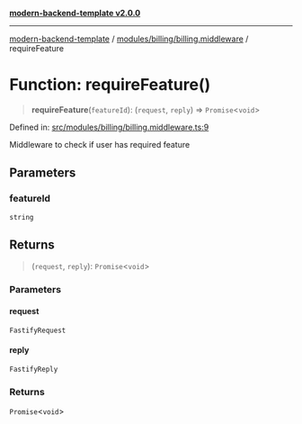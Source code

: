 [**modern-backend-template v2.0.0**](../../../../README.md)

***

[modern-backend-template](../../../../modules.md) / [modules/billing/billing.middleware](../README.md) / requireFeature

# Function: requireFeature()

> **requireFeature**(`featureId`): (`request`, `reply`) => `Promise`\<`void`\>

Defined in: [src/modules/billing/billing.middleware.ts:9](https://github.com/maemreyo/saas-4cus-nodejs/blob/1a77de11cd6eaefe66c31c7f5de281673fc25ce5/src/modules/billing/billing.middleware.ts#L9)

Middleware to check if user has required feature

## Parameters

### featureId

`string`

## Returns

> (`request`, `reply`): `Promise`\<`void`\>

### Parameters

#### request

`FastifyRequest`

#### reply

`FastifyReply`

### Returns

`Promise`\<`void`\>
